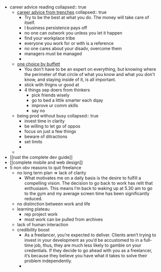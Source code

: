 - career advice reading
  collapsed:: true
	- [career advice from trenches](http://nytimes.com/2022/06/05/opinion/advice-journalism-career.html?utm_source=pocket_mylist)
	  collapsed:: true
		- Try to be the best at what you do. The money will take care of itself.
		- I business persistence pays off
		- no one can outwork you unless you let it happen
		- find your workplace tribe
		- everyone you work for or with is a reference
		- no one cares about your disadv, overcome them
		- managers must be managed
		-
	- [one choice by buffett](https://www.inc.com/marcel-schwantes/warren-buffett-says-1-simple-choice-will-lead-to-a-more-successful-career.html?utm_source=pocket_mylist)
		- You don't have to be an expert on everything, but knowing where the perimeter of that circle of what you know and what you don't know, and staying inside of it, is all important.
		- stick with thigns ur  good at
		- 4 things sep doers from thinkers
			- pick friends wisely
			- go to bed a little smarter each dqay
			- improve ur comm skills
			- say no
	- being prod without busy
	  collapsed:: true
		- invest time in clarity
		- be willing to let go of oppos
		- focus on just a few things
		- beware of ditractions
		- set limits
		-
	-
- [[rust the complete dev guide]]
- [[complete mobile and web design]]
- 5 non obv reasons to quit freelance
	- no long term plan => lack of clarity
		- What motivates me on a daily basis is the desire to fulfill a compelling vision. The decision to go back to work has relit that enthusiasm. This means I’m back to waking up at 5.30 am to go to the gym and my average screen time has been significantly reduced.
	- no distinction between work and life
	- learning plateau
		- rep project work
		- most work can be pulled from archives
	- lack of human interaction
	- credibility boost
		- As a freelancer, you’re expected to deliver. Clients aren’t trying to invest in your development as you’d be accustomed to in a full-time job, thus, they are much less likely to gamble on your credentials. If they decide to go ahead with you as a freelancer, it’s because they believe you have what it takes to solve their problem independently.
		-